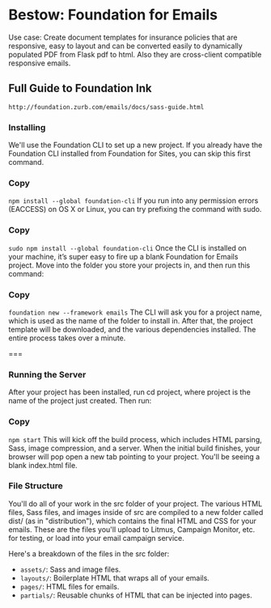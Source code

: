 # Bestow: Foundation for Emails

Use case: Create document templates for insurance policies that are responsive, easy to layout and can be converted easily to dynamically populated PDF from Flask pdf to html. Also they are cross-client compatible responsive emails.

## Full Guide to Foundation Ink
`http://foundation.zurb.com/emails/docs/sass-guide.html`

### Installing
We'll use the Foundation CLI to set up a new project. If you already have the Foundation CLI installed from Foundation for Sites, you can skip this first command.

### Copy
`npm install --global foundation-cli`
If you run into any permission errors (EACCESS) on OS X or Linux, you can try prefixing the command with sudo.

### Copy
`sudo npm install --global foundation-cli`
Once the CLI is installed on your machine, it’s super easy to fire up a blank Foundation for Emails project. Move into the folder you store your projects in, and then run this command:

### Copy
`foundation new --framework emails`
The CLI will ask you for a project name, which is used as the name of the folder to install in. After that, the project template will be downloaded, and the various dependencies installed. The entire process takes over a minute.

===

### Running the Server
After your project has been installed, run cd project, where project is the name of the project just created. Then run:

### Copy
`npm start`
This will kick off the build process, which includes HTML parsing, Sass, image compression, and a server. When the initial build finishes, your browser will pop open a new tab pointing to your project. You'll be seeing a blank index.html file.

### File Structure
You'll do all of your work in the src folder of your project. The various HTML files, Sass files, and images inside of src are compiled to a new folder called dist/ (as in "distribution"), which contains the final HTML and CSS for your emails. These are the files you'll upload to Litmus, Campaign Monitor, etc. for testing, or load into your email campaign service.

Here's a breakdown of the files in the src folder:

* `assets/`: Sass and image files.
* `layouts/`: Boilerplate HTML that wraps all of your emails.
* `pages/`: HTML files for emails.
* `partials/`: Reusable chunks of HTML that can be injected into pages.
